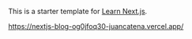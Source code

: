 This is a starter template for [Learn Next.js](https://nextjs.org/learn).

https://nextjs-blog-og0jfoq30-juancatena.vercel.app/
